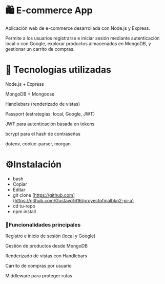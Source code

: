 # 🛍️ E-commerce App

Aplicación web de e-commerce desarrollada con Node.js y Express.
 
Permite a los usuarios registrarse e iniciar sesión mediante autenticación local o con Google, explorar productos almacenados en MongoDB, y gestionar un carrito de compras.


# 🚀 Tecnologías utilizadas

Node.js + Express

MongoDB + Mongoose

Handlebars (renderizado de vistas)

Passport (estrategias: local, Google, JWT)

JWT para autenticación basada en tokens

bcrypt para el hash de contraseñas

dotenv, cookie-parser, morgan

# ⚙️Instalación
- bash
- Copiar
- Editar
- git clone [https://github.com](https://github.com/Gustavo1616/proyectofinalbkn2-pi-a)
- cd tu-repo
- npm install


### 🔐Funcionalidades principales
Registro e inicio de sesión (local y Google)

Gestión de productos desde MongoDB

Renderizado de vistas con Handlebars

Carrito de compras por usuario

Middleware para proteger rutas
